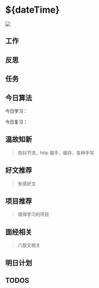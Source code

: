 
# ${dateTime}

![](./bg-imgs/${dateTime}.jpg)

## 工作

## 反思

## 任务


## 今日算法

今日学习：


今日复习：


## 温故知新
> 防抖节流，http 握手，缓存，各种手写


## 好文推荐
> 有感好文


## 项目推荐
> 值得学习的项目


## 面经相关
> 八股文相关

## 明日计划


## TODOS